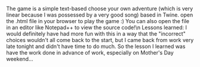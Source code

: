 The game is a simple text-based choose your own adventure (which is very linear because I was possessed by a very good song) based in Twine. open the .html file in your browser to play the game :) You can also open the file in an editor like Notepad++ to view the source code!\n
Lessons learned: I would definitely have had more fun with this in a way that the "incorrect" choices wouldn't all come back to the start, but I came back from work very late tonight and didn't have time to do much. So the lesson I learned was have the work done in advance of work, especially on Mother's Day weekend...
